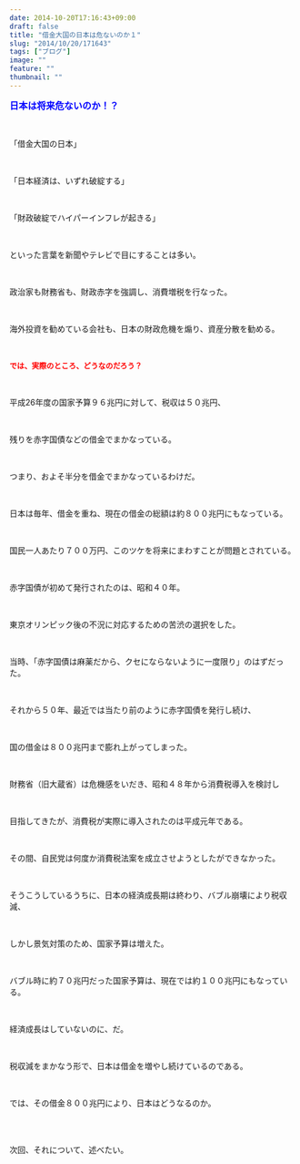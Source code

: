 ```yaml
---
date: 2014-10-20T17:16:43+09:00
draft: false
title: "借金大国の日本は危ないのか１"
slug: "2014/10/20/171643"
tags: ["ブログ"]
image: ""
feature: ""
thumbnail: ""
---
```

<p><font color="#0000ff" size="3"><strong>日本は将来危ないのか！？</strong></font></p><br/><p>「借金大国の日本」</p><br/><p>「日本経済は、いずれ破綻する」</p><br/><p>「財政破綻でハイパーインフレが起きる」</p><br/><p>といった言葉を新聞やテレビで目にすることは多い。</p><br/><p>政治家も財務省も、財政赤字を強調し、消費増税を行なった。</p><br/><p>海外投資を勧めている会社も、日本の財政危機を煽り、資産分散を勧める。</p><br/><p><font color="#ff0000" size="2"><strong>では、実際のところ、どうなのだろう？</strong></font></p><br/><p>平成26年度の国家予算９６兆円に対して、税収は５０兆円、</p><br/><p>残りを赤字国債などの借金でまかなっている。</p><br/><p>つまり、およそ半分を借金でまかなっているわけだ。</p><br/><p>日本は毎年、借金を重ね、現在の借金の総額は約８００兆円にもなっている。</p><br/><p>国民一人あたり７００万円、このツケを将来にまわすことが問題とされている。</p><br/><p>赤字国債が初めて発行されたのは、昭和４０年。</p><br/><p>東京オリンピック後の不況に対応するための苦渋の選択をした。</p><br/><p>当時、「赤字国債は麻薬だから、クセにならないように一度限り」のはずだった。</p><br/><p>それから５０年、最近では当たり前のように赤字国債を発行し続け、</p><br/><p>国の借金は８００兆円まで膨れ上がってしまった。</p><br/><p>財務省（旧大蔵省）は危機感をいだき、昭和４８年から消費税導入を検討し</p><br/><p>目指してきたが、消費税が実際に導入されたのは平成元年である。</p><br/><p>その間、自民党は何度か消費税法案を成立させようとしたができなかった。</p><br/><p>そうこうしているうちに、日本の経済成長期は終わり、バブル崩壊により税収減、</p><br/><p>しかし景気対策のため、国家予算は増えた。</p><br/><p>バブル時に約７０兆円だった国家予算は、現在では約１００兆円にもなっている。</p><br/><p>経済成長はしていないのに、だ。</p><br/><p>税収減をまかなう形で、日本は借金を増やし続けているのである。</p><br/><p>では、その借金８００兆円により、日本はどうなるのか。</p><br/><br/><p>次回、それについて、述べたい。</p><br/><br/><br/><br/><br/>


